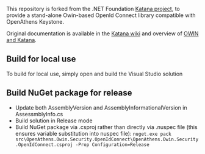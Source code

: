 This repository is forked from the .NET Foundation [Katana project](https://github.com/aspnet/AspNetKatana), to provide a stand-alone Owin-based OpenId Connect library compatible with OpenAthens Keystone.

Original documentation is available in the [Katana wiki](https://github.com/aspnet/AspNetKatana/wiki) and overview of [OWIN and Katana](https://docs.microsoft.com/en-us/aspnet/aspnet/overview/owin-and-katana/).

## Build for local use
To build for local use, simply open and build the Visual Studio solution

## Build NuGet package for release
* Update both AssemblyVersion and AssemblyInformationalVersion in AssessmblyInfo.cs
* Build solution in Release mode
* Build NuGet package via .csproj rather than directly via .nuspec file (this ensures variable substitution into nuspec file):
`nuget.exe pack src\OpenAthens.Owin.Security.OpenIdConnect\OpenAthens.Owin.Security.OpenIdConnect.csproj -Prop Configuration=Release`
